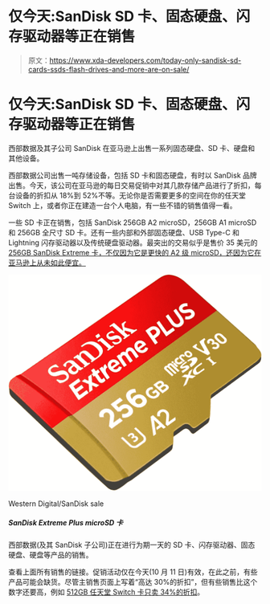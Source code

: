 # 仅今天:SanDisk SD 卡、固态硬盘、闪存驱动器等正在销售

> 原文：<https://www.xda-developers.com/today-only-sandisk-sd-cards-ssds-flash-drives-and-more-are-on-sale/>

# 仅今天:SanDisk SD 卡、固态硬盘、闪存驱动器等正在销售

西部数据及其子公司 SanDisk 在亚马逊上出售一系列固态硬盘、SD 卡、硬盘和其他设备。

西部数据公司出售一吨存储设备，包括 SD 卡和固态硬盘，有时以 SanDisk 品牌出售。今天，该公司在亚马逊的每日交易促销中对其几款存储产品进行了折扣，每台设备的折扣从 18%到 52%不等。无论你是否需要更多的空间在你的任天堂 Switch 上，或者你正在建造一台个人电脑，有一些不错的销售值得一看。

一些 SD 卡正在销售，包括 SanDisk 256GB A2 microSD，256GB A1 microSD 和 256GB 全尺寸 SD 卡。还有一些内部和外部固态硬盘、USB Type-C 和 Lightning 闪存驱动器以及传统硬盘驱动器。最突出的交易似乎是售价 35 美元的 [256GB SanDisk Extreme 卡，不仅因为它是更快的 A2 级 microSD，还因为它在亚马逊上从未如此便宜。](https://www.amazon.com/SanDisk-256GB-Extreme-microSD-Adapter/dp/B07FCR3316?tag=xda-6takueg-20&ascsubtag=UUxdaUeUpU5156&asc_refurl=https%3A%2F%2Fwww.xda-developers.com%2Ftoday-only-sandisk-sd-cards-ssds-flash-drives-and-more-are-on-sale%2F&asc_campaign=Short-Term)

 <picture>![Western Digital (and its SanDisk subsidiary) is running a one-day sale on SD cards, flash drives, SSDs, hard drives, and more.](img/19cfd00232905797893abfc80902ddbe.png)</picture> 

Western Digital/SanDisk sale

##### SanDisk Extreme Plus microSD 卡

西部数据(及其 SanDisk 子公司)正在进行为期一天的 SD 卡、闪存驱动器、固态硬盘、硬盘等产品的销售。

查看上面所有销售的链接。促销活动仅在今天(10 月 11 日)有效，在此之前，有些产品可能会缺货。尽管主销售页面上写着“高达 30%的折扣”，但有些销售比这个数字还要高，例如 [512GB 任天堂 Switch 卡只卖 34%的折扣](https://www.amazon.com/SanDisk-microSDXC-Licensed-Nintendo-Switch/dp/B08DG7FB61?tag=xda-6takueg-20&ascsubtag=UUxdaUeUpU5156&asc_refurl=https%3A%2F%2Fwww.xda-developers.com%2Ftoday-only-sandisk-sd-cards-ssds-flash-drives-and-more-are-on-sale%2F&asc_campaign=Short-Term)。